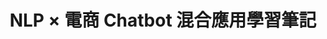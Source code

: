 ---
title: "NLP × 電商 Chatbot 混合應用學習筆記"
categories:
  - Blog
tags:
  - chat
  - chatbot
  - nlp
last_modified_at: 2025-04-10T16:20:02-05:00
---